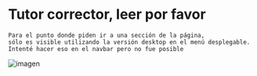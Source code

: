 # Tutor corrector, leer por favor 
```
Para el punto donde piden ir a una sección de la página,
sólo es visible utilizando la versión desktop en el menú desplegable.
Intenté hacer eso en el navbar pero no fue posible
```

![imagen](https://github.com/bastianGd/pet-shop-resp/assets/116472985/3f87f4bf-9e70-4e01-abff-ce5097ba6703)
